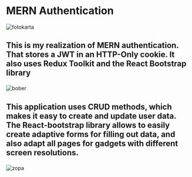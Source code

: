 <h1>MERN Authentication</h1>

![fotokarta](https://github.com/tonylipch/My-mern-application/assets/91372267/08270843-348b-4cce-86d9-60611e52ac5d)

<h2>
<p>
  This is my realization of  MERN authentication. That stores a <b>JWT</b> in
  an HTTP-Only cookie. It also uses <b>Redux Toolkit</b> and the <b>React
  Bootstrap library</b>
</p>
</h2>

![bober](https://github.com/tonylipch/My-mern-application/assets/91372267/9d4789c4-c2ca-40bd-afe7-e4d7816c2f0c)

<h2>
<p>
  This application uses CRUD methods, which makes it easy to create and update user data. The React-bootstrap library allows to easily create adaptive forms for filling out data, and also adapt all pages for gadgets with different screen resolutions.
</p>
</h2>

![zopa](https://github.com/tonylipch/My-mern-application/assets/91372267/f209aa8a-00b7-4bc0-a877-737f7883ff99)
